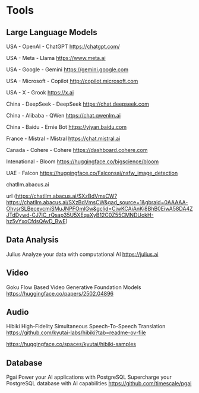 # Tools

## Large Language Models

USA - OpenAI - ChatGPT
https://chatgpt.com/

USA - Meta - Llama
https://www.meta.ai

USA - Google - Gemini
https://gemini.google.com

USA - Microsoft - Copilot
http://copilot.microsoft.com

USA - X - Grook
https://x.ai

China - DeepSeek - DeepSeek
https://chat.deepseek.com

China - Alibaba - QWen
https://chat.qwenlm.ai

China - Baidu - Ernie Bot
https://yiyan.baidu.com

France - Mistral - Mistral
https://chat.mistral.ai

Canada - Cohere - Cohere
https://dashboard.cohere.com

Intenational - Bloom
https://huggingface.co/bigscience/bloom

UAE - Falcon
https://huggingface.co/Falconsai/nsfw_image_detection

chatllm.abacus.ai

url (https://chatllm.abacus.ai/SXzBdVmsCW?https://chatllm.abacus.ai/SXzBdVmsCW&gad_source=1&gbraid=0AAAAA-OhvsrSLBecevcmiSMuJNPFOmlGw&gclid=CjwKCAiAnKi8BhB0EiwA58DA4ZJTdDywd-CJ7iC_rQsap35U5XEqaXyB12C0Z55CMNDUokH-hz5vYxoCfdsQAvD_BwE)



## Data Analysis

Julius
Analyze your data with computational AI
https://julius.ai

## Video

Goku
Flow Based Video Generative Foundation Models
https://huggingface.co/papers/2502.04896

## Audio

Hibiki
High-Fidelity Simultaneous Speech-To-Speech Translation
https://github.com/kyutai-labs/hibiki?tab=readme-ov-file

https://huggingface.co/spaces/kyutai/hibiki-samples


## Database
Pgai 
 Power your AI applications with PostgreSQL
 Supercharge your PostgreSQL database with AI capabilities
  https://github.com/timescale/pgai




